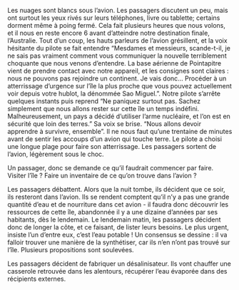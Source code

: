 Les nuages sont blancs sous l’avion. Les passagers discutent un peu, mais ont surtout les yeux rivés sur leurs téléphones, livre ou tablette; certains dorment même à poing fermé. Cela fait plusieurs heures que nous volons, et il nous en reste encore 6 avant d’atteindre notre destination finale, l’Australie.
Tout d’un coup, les hauts parleurs de l’avion grésillent, et la voix hésitante du pilote se fait entendre “Mesdames et messieurs, scande-t-il, je ne sais pas vraiment comment vous communiquer la nouvelle terriblement choquante que nous venons d’entendre. La base aérienne de Pointapitre vient de prendre contact avec notre appareil, et les consignes sont claires : nous ne pouvons pas rejoindre un continent. Je vais donc… Procéder à un atterrissage d’urgence sur l’île la plus proche que vous pouvez actuellement voir depuis votre hublot, la dénommée Sao Miguel.”. Notre pilote s’arrête quelques instants puis reprend “Ne paniquez surtout pas. Sachez simplement que nous allons rester sur cette île un temps indéfini. Malheureusement, un pays a décidé d’utiliser l’arme nucléaire, et l’on est en sécurité que loin des terres.” Sa voix se brise. “Nous allons devoir apprendre à survivre, ensemble”.
Il ne nous faut qu’une trentaine de minutes avant de sentir les accoups d’un avion qui touche terre. Le pilote a choisi une longue plage pour faire son atterrissage. Les passagers sortent de l’avion, légèrement sous le choc.

Un passager, donc se demande ce qu’il faudrait commencer par faire. Visiter l’île ? Faire un inventaire de ce qu’on trouve dans l’avion ?

Les passagers débattent. Alors que la nuit tombe, ils décident que ce soir, ils resteront dans l’avion. Ils se rendent comptent qu’il n’y a pas une grande quantité d’eau et de nourriture dans cet avion - il faudra donc découvrir les ressources de cette île, abandonnée il y a une dizaine d’années par ses habitants, dès le lendemain.
Le lendemain matin, les passagers décident donc de longer la côte, et ce faisant, de lister leurs besoins. Le plus urgent, insiste l’un d’entre eux, c’est l’eau potable ! Un consensus se dessine : il va falloir trouver une manière de la synthétiser, car ils n’en n’ont pas trouvé sur l’île.
Plusieurs propositions sont soulevées.

Les passagers décident de fabriquer un désalinisateur. Ils vont chauffer une casserole retrouvée dans les alentours, récupérer l’eau évaporée dans des récipients externes.
